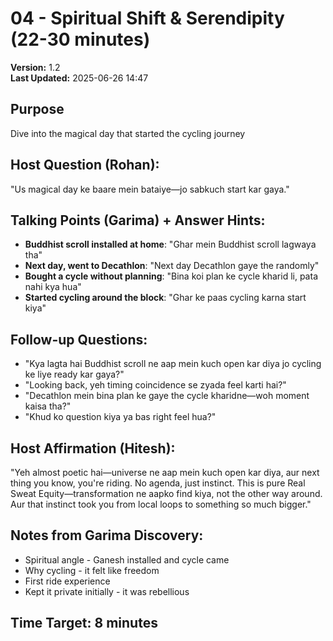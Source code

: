 # 04 - Spiritual Shift & Serendipity (22-30 minutes)

**Version:** 1.2  
**Last Updated:** 2025-06-26 14:47

## Purpose
Dive into the magical day that started the cycling journey

## Host Question (Rohan):
"Us magical day ke baare mein bataiye—jo sabkuch start kar gaya."

## Talking Points (Garima) + Answer Hints:
- **Buddhist scroll installed at home**: "Ghar mein Buddhist scroll lagwaya tha"
- **Next day, went to Decathlon**: "Next day Decathlon gaye the randomly"
- **Bought a cycle without planning**: "Bina koi plan ke cycle kharid li, pata nahi kya hua"
- **Started cycling around the block**: "Ghar ke paas cycling karna start kiya"

## Follow-up Questions:
- "Kya lagta hai Buddhist scroll ne aap mein kuch open kar diya jo cycling ke liye ready kar gaya?"
- "Looking back, yeh timing coincidence se zyada feel karti hai?"
- "Decathlon mein bina plan ke gaye the cycle kharidne—woh moment kaisa tha?"
- "Khud ko question kiya ya bas right feel hua?"

## Host Affirmation (Hitesh):
"Yeh almost poetic hai—universe ne aap mein kuch open kar diya, aur next thing you know, you're riding. No agenda, just instinct. This is pure Real Sweat Equity—transformation ne aapko find kiya, not the other way around. Aur that instinct took you from local loops to something so much bigger."

## Notes from Garima Discovery:
- Spiritual angle - Ganesh installed and cycle came
- Why cycling - it felt like freedom
- First ride experience
- Kept it private initially - it was rebellious

## Time Target: 8 minutes